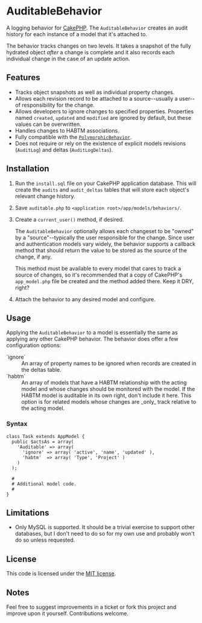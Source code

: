 # AuditableBehavior

A logging behavior for [CakePHP](http://cakephp.org). The `AuditableBehavior`  creates an audit history for each instance of a model that it's attached to.

The behavior tracks changes on two levels. It takes a snapshot of the fully hydrated object _after_ a change is complete and it also records each individual change in the case of an update action.

## Features

* Tracks object snapshots as well as individual property changes.
* Allows each revision record to be attached to a source--usually a user--of responsibility for the change.
* Allows developers to ignore changes to specified properties. Properties named `created`, `updated` and `modified` are ignored by default, but these values can be overwritten.
* Handles changes to HABTM associations.
* Fully compatible with the [`PolymorphicBehavior`](http://bakery.cakephp.org/articles/view/polymorphic-behavior).
* Does not require or rely on the existence of explicit models revisions (`AuditLog`) and deltas (`AuditLogDeltas`).

## Installation

1. Run the `install.sql` file on your CakePHP application database. This will create the `audits` and `audit_deltas` tables that will store each object's relevant change history.
1. Save `auditable.php` to `<application root>/app/models/behaviors/`.
1. Create a `current_user()` method, if desired.

    The `AuditableBehavior` optionally allows each changeset to be "owned" by a "source"--typically the user responsible for the change. Since user and authentication models vary widely, the behavior supports a callback method that should return the value to be stored as the source of the change, if any.
    
    This method must be available to every model that cares to track a source of changes, so it's recommended that a copy of CakePHP's `app_model.php` file be created and the method added there. Keep it DRY, right?
    
1. Attach the behavior to any desired model and configure.

## Usage

Applying the `AuditableBehavior` to a model is essentially the same as applying any other CakePHP behavior. The behavior does offer a few configuration options:

<dl>
	<dt>`ignore`</dt>
	<dd>An array of property names to be ignored when records are created in the deltas table.</dd>
	<dt>`habtm`</dt>
	<dd>An array of models that have a HABTM relationship with the acting model and whose changes should be monitored with the model. If the HABTM model is auditable in its own right, don't include it here. This option is for related models whose changes are _only_ track relative to the acting model.</dd>
</dl>

### Syntax

    class Task extends AppModel {
      public $actsAs = array(
        'Auditable' => array(
          'ignore' => array( 'active', 'name', 'updated' ),
          'habtm'  => array( 'Type', 'Project' )
        )
      );
      
      # 
      # Additional model code.
      #
    }

## Limitations

* Only MySQL is supported. It should be a trivial exercise to support other databases, but I don't need to do so for my own use and probably won't do so unless requested.

## License

This code is licensed under the [MIT license](http://www.opensource.org/licenses/mit-license.php).

## Notes

Feel free to suggest improvements in a ticket or fork this project and improve upon it yourself. Contributions welcome.
